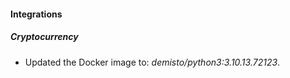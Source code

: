 #### Integrations
##### Cryptocurrency
- Updated the Docker image to: *demisto/python3:3.10.13.72123*.
